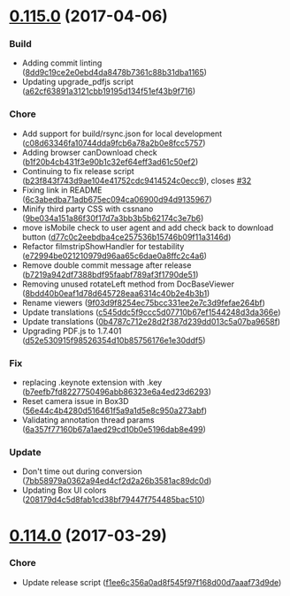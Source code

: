 <a name="0.115.0"></a>
# [0.115.0](https://github.com/box/box-preview/compare/v0.114.0...v0.115.0) (2017-04-06)


### Build

* Adding commit linting  ([8dd9c19ce2e0ebd4da8478b7361c88b31dba1165](https://github.com/box/box-preview/commit/8dd9c19ce2e0ebd4da8478b7361c88b31dba1165))
* Updating upgrade_pdfjs script  ([a62cf63891a3121cbb19195d134f51ef43b9f716](https://github.com/box/box-preview/commit/a62cf63891a3121cbb19195d134f51ef43b9f716))

### Chore

* Add support for build/rsync.json for local development  ([c08d63346fa10744dda9fcb6a78a2b0e8fcc5757](https://github.com/box/box-preview/commit/c08d63346fa10744dda9fcb6a78a2b0e8fcc5757))
* Adding browser canDownload check  ([b1f20b4cb431f3e90b1c32ef64eff3ad61c50ef2](https://github.com/box/box-preview/commit/b1f20b4cb431f3e90b1c32ef64eff3ad61c50ef2))
* Continuing to fix release script  ([b23f843f743d9ae104e41752cdc9414524c0ecc9](https://github.com/box/box-preview/commit/b23f843f743d9ae104e41752cdc9414524c0ecc9)), closes [#32](https://github.com/box/box-preview/issues/32)
* Fixing link in README  ([6c3abedba71adb675ec094ca06900d94d9135967](https://github.com/box/box-preview/commit/6c3abedba71adb675ec094ca06900d94d9135967))
* Minify third party CSS with cssnano  ([9be034a151a86f30f17d7a3bb3b5b62174c3e7b6](https://github.com/box/box-preview/commit/9be034a151a86f30f17d7a3bb3b5b62174c3e7b6))
* move isMobile check to user agent and add check back to download button  ([d77c0c2eebdba4ce257536b15746b09f11a3146d](https://github.com/box/box-preview/commit/d77c0c2eebdba4ce257536b15746b09f11a3146d))
* Refactor filmstripShowHandler for testability  ([e72994be021210979d96aa65c6dae0a8ffc2c4a6](https://github.com/box/box-preview/commit/e72994be021210979d96aa65c6dae0a8ffc2c4a6))
* Remove double commit message after release ([b7219a942df7388bdf95faabf789af3f1790de51](https://github.com/box/box-preview/commit/b7219a942df7388bdf95faabf789af3f1790de51))
* Removing unused rotateLeft method from DocBaseViewer  ([8bdd40b0eaf1d78d645728eaa6314c40b2e4b3b1](https://github.com/box/box-preview/commit/8bdd40b0eaf1d78d645728eaa6314c40b2e4b3b1))
* Rename viewers  ([9f03d9f8254ec75bcc331ee2e7c3d9fefae264bf](https://github.com/box/box-preview/commit/9f03d9f8254ec75bcc331ee2e7c3d9fefae264bf))
* Update translations  ([c545ddc5f9ccc5d07710b67ef1544248d3da366e](https://github.com/box/box-preview/commit/c545ddc5f9ccc5d07710b67ef1544248d3da366e))
* Update translations  ([0b4787c712e28d2f387d239dd013c5a07ba9658f](https://github.com/box/box-preview/commit/0b4787c712e28d2f387d239dd013c5a07ba9658f))
* Upgrading PDF.js to 1.7.401  ([d52e530915f98526354d10b85756176e1e30ddf5](https://github.com/box/box-preview/commit/d52e530915f98526354d10b85756176e1e30ddf5))

### Fix

* replacing .keynote extension with .key  ([b7eefb7fd8227750496abb86323e6a4ed23d6293](https://github.com/box/box-preview/commit/b7eefb7fd8227750496abb86323e6a4ed23d6293))
* Reset camera issue in Box3D  ([56e44c4b4280d516461f5a9a1d5e8c950a273abf](https://github.com/box/box-preview/commit/56e44c4b4280d516461f5a9a1d5e8c950a273abf))
* Validating annotation thread params  ([6a357f77160b67a1aed29cd10b0e5196dab8e499](https://github.com/box/box-preview/commit/6a357f77160b67a1aed29cd10b0e5196dab8e499))

### Update

* Don't time out during conversion  ([7bb58979a0362a94ed4cf2d2a26b3581ac89dc0d](https://github.com/box/box-preview/commit/7bb58979a0362a94ed4cf2d2a26b3581ac89dc0d))
* Updating Box UI colors  ([208179d4c5d8fab1cd38bf79447f754485bac510](https://github.com/box/box-preview/commit/208179d4c5d8fab1cd38bf79447f754485bac510))



<a name="0.114.0"></a>
# [0.114.0](https://github.com/box/box-preview/compare/v0.113.0...v0.114.0) (2017-03-29)


### Chore

* Update release script  ([f1ee6c356a0ad8f545f97f168d00d7aaaf73d9de](https://github.com/box/box-preview/commit/f1ee6c356a0ad8f545f97f168d00d7aaaf73d9de))

